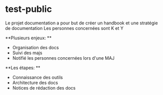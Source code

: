 # test-public

Le projet documentation a pour but de créer un handbook et une stratégie de documentation 
Les personnes concernées sont K et Y

**Plusieurs enjeux: **
- Organisation des docs 
- Suivi des majs 
- Notifié les personnes concernées lors d'une MAJ

**Les étapes: **
- Connaissance des outils 
- Architecture des docs 
- Notices de rédaction des docs 
